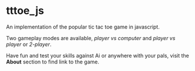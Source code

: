 
<h1>tttoe_js</h1>
<p>An implementation of the popular tic tac toe game in javascript.</p>
<p>Two gameplay modes are available, <i>player vs computer</i> and <i>player vs player</i> or <i>2-player</i>.</p>
<p>Have fun and test your skills against Ai or anywhere with your pals, visit the <b>About</b> section to find link to the game.</p>
